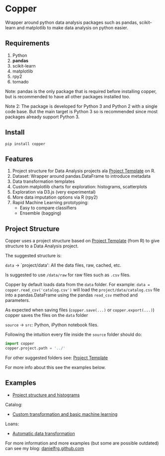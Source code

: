 Copper
======

Wrapper around python data analysis packages such as pandas, scikit-learn and matplotlib
to make data analysis on python easier.

Requirements
------------

1. Python
2. **pandas**
3. scikit-learn
4. matplotlib
5. rpy2
6. tornado

Note: pandas is the only package that is required before installing copper, but is
recommended to have all other packages installed too.

Note 2: The package is developed for Python 3 and Python 2 with a single code base. But the main target is Python 3 so is recommended since most packages already support Python 3.

Install
-------

`pip install copper`

Features
--------

1. Project structure for Data Analysis projects ala [Project Template](http://www.johnmyleswhite.com/notebook/2010/08/26/projecttemplate/) on R.
2. Dataset: Wrapper around pandas.DataFrame to introduce metadata
3. Data transformation templates
4. Custom matplotlib charts for exploration: histograms, scatterplots
5. Exploration via D3.js (very experimental)
6. More data imputation options via R (rpy2)
7. Rapid Machine Learning prototyping:
    * Easy to compare classifiers
    * Ensemble (bagging)

Project Structure
-----------------

Copper uses a project structure based on [Project Template](http://www.johnmyleswhite.com/notebook/2010/08/26/projecttemplate/) (from R) to give structure to a Data Analysis project.

The suggested structure is:

`data` -> `project/data': All the data files, raw, cached, etc.

Is suggested to use `/data/raw` for raw files such as `.csv` files.

Copper by default loads data from the `data` folder. For example: `data = copper.read_csv('catalog.csv')` will load the `project/data/catalog.csv` file into a pandas.DataFrame using the pandas `read_csv` method and parameters.

As expected when saving files (`copper.save(...)` or `copper.export(...)`) copper saves the files on the `data` folder

`source` -> `src`: Python, iPython notebook files.

Following the intuition every file inside the `source` folder should do:

```python
import copper
copper.project.path = '../'
```

For other suggested folders see: [Project Template](http://www.johnmyleswhite.com/notebook/2010/08/26/projecttemplate/)

For more info about this see the examples below.

Examples
--------

* [Project structure and histograms](http://nbviewer.ipython.org/urls/raw.github.com/danielfrg/copper/master/examples/donors/src/basics_explore.ipynb)

Catalog:
* [Custom transformation and basic machine learning](http://nbviewer.ipython.org/urls/raw.github.com/danielfrg/copper/master/examples/catalog/src/ml.ipynb)

Loans:
* [Automatic data transformation](http://nbviewer.ipython.org/urls/raw.github.com/danielfrg/copper/master/examples/loans/src/transform.ipynb)

For more information and more examples (but some are possible outdated) can see my blog: [danielfrg.github.com](danielfrg.github.com)
